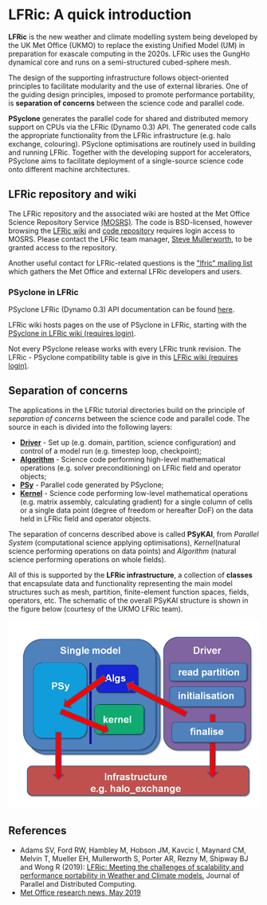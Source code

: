 # LFRic: A quick introduction

**LFRic** is the new weather and climate modelling system being developed
by the UK Met Office (UKMO) to replace the existing Unified Model (UM)
in preparation for exascale computing in the 2020s. LFRic uses the GungHo
dynamical core and runs on a semi-structured cubed-sphere mesh.

The design of the supporting infrastructure follows object-oriented
principles to facilitate modularity and the use of external libraries.
One of the guiding design principles, imposed to promote performance
portability, is **separation of concerns** between the science code and
parallel code.

**PSyclone** generates the parallel code for shared and distributed
memory support on CPUs via the LFRic (Dynamo 0.3) API. The generated
code calls the appropriate functionality from the LFRic infrastructure
(e.g. halo exchange, colouring). PSyclone optimisations are routinely
used in building and running LFRic. Together with the developing
support for accelerators, PSyclone aims to facilitate deployment of a
single-source science code onto different machine architectures.

## LFRic repository and wiki

The LFRic repository and the associated wiki are hosted at the Met Office
Science Repository Service [(MOSRS)](https://code.metoffice.gov.uk/trac/home).
The code is BSD-licensed, however browsing the
[LFRic wiki](https://code.metoffice.gov.uk/trac/lfric/wiki) and
[code repository](https://code.metoffice.gov.uk/trac/lfric/browser) requires
login access to MOSRS. Please contact the LFRic team manager,
[Steve Mullerworth](mailto:steve.mullerworth@metoffice.gov.uk), to be granted
access to the repository.

Another useful contact for LFRic-related questions is the
["lfric" mailing list](mailto:lfric@cmpd1.metoffice.gov.uk) which gathers
the Met Office and external LFRic developers and users.

### PSyclone in LFRic

PSyclone LFRic (Dynamo 0.3) API documentation can be found [here](
https://psyclone.readthedocs.io/en/stable/dynamo0p3.html).

LFRic wiki hosts pages on the use of PSyclone in LFRic, starting with the
[PSyclone in LFRic wiki (requires login)](
https://code.metoffice.gov.uk/trac/lfric/wiki/PSycloneTool).

Not every PSyclone release works with every LFRic trunk revision. The LFRic - PSyclone
compatibility table is give in this [LFRic wiki (requires login)](
https://code.metoffice.gov.uk/trac/lfric/wiki/LFRicTechnical/VersionsCompatibility).

## Separation of concerns

The applications in the LFRic tutorial directories build on the principle
of *separation of concerns* between the science code and parallel code.
The source in each is divided into the following layers:

* [**Driver**](LFRic_structure.md#driver-layer) - Set up (e.g. domain,
  partition, science configuration) and control of a model run (e.g.
  timestep loop, checkpoint);
* [**Algorithm**](LFRic_structure.md#algorithm-layer) - Science code
  performing high-level mathematical operations (e.g. solver
  preconditioning) on LFRic field and operator objects;
* [**PSy**](LFRic_structure.md#psy-layer) - Parallel code generated
  by PSyclone;
* [**Kernel**](LFRic_structure.md#kernel-layer) - Science code
  performing low-level mathematical operations (e.g. matrix assembly,
  calculating gradient) for a single column of cells or a single data
  point (degree of freedom or hereafter DoF) on the data held in LFRic
  field and operator objects.

The separation of concerns described above is called **PSyKAl**, from
*Parallel System* (computational science applying optimisations),
*Kernel*(natural science performing operations on data points) and
*Algorithm* (natural science performing operations on whole fields).

All of this is supported by the **LFRic infrastructure**, a collection
of **classes** that encapsulate data and functionality representing the
main model structures such as mesh, partition, finite-element function
spaces, fields, operators, etc. The schematic of the overall PSyKAl
structure is shown in the figure below (courtesy of the UKMO LFRic team).

![PSyKAl Separation of concerns in LFRic](separation_concerns.png)

## References

* Adams SV, Ford RW, Hambley M, Hobson JM, Kavcic I, Maynard CM, Melvin T,
  Mueller EH, Mullerworth S, Porter AR, Rezny M, Shipway BJ and Wong R (2019):
  [LFRic: Meeting the challenges of scalability and performance portability
  in Weather and Climate models.](
  https://doi.org/10.1016/j.jpdc.2019.02.007) Journal of Parallel and
  Distributed Computing.
* [Met Office research news, May 2019](
  https://www.metoffice.gov.uk/research/news/2019/gungho-and-lfric)
